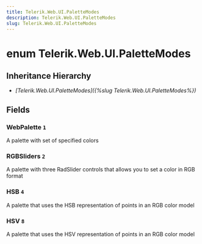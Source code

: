 ```yaml
---
title: Telerik.Web.UI.PaletteModes
description: Telerik.Web.UI.PaletteModes
slug: Telerik.Web.UI.PaletteModes
---
```


# enum Telerik.Web.UI.PaletteModes

## Inheritance Hierarchy

* *[Telerik.Web.UI.PaletteModes]({%slug Telerik.Web.UI.PaletteModes%})*

## Fields

### WebPalette `1`

A palette with set of specified colors

### RGBSliders `2`

A palette with three RadSlider controls that allows you to set a color in RGB format

### HSB `4`

A palette that uses the HSB representation of points in an RGB color model

### HSV `8`

A palette that uses the HSV representation of points in an RGB color model


